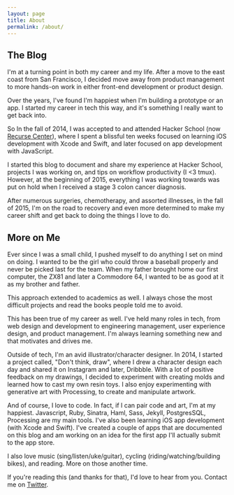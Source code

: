 ```yaml
---
layout: page
title: About
permalink: /about/
---
```


The Blog
--------

I'm at a turning point in both my career and my life. After a move to the east coast from San Francisco, I decided move away from product management to more hands-on work in either front-end development or product design.

Over the years, I've found I'm happiest when I'm building a prototype or an app. I started my career in tech this way, and it's something I really want to get back into.

So In the fall of 2014, I was accepted to and attended Hacker School (now [Recurse Center](https://recurse.com)), where I spent a blissful ten weeks focused on learning iOS development with Xcode and Swift, and later focused on app development with JavaScript.

I started this blog to document and share my experience at Hacker School, projects I was working on, and tips on workflow productivity (I <3 tmux). However, at the beginning of 2015, everything I was working towards was put on hold when I received a stage 3 colon cancer diagnosis.

After numerous surgeries, chemotherapy, and assorted illnesses, in the fall of 2015, I'm on the road to recovery and even more determined to make my career shift and get back to doing the things I love to do.

More on Me
----------

Ever since I was a small child, I pushed myself to do anything I set on mind on doing. I wanted to be the girl who could throw a baseball properly and never be picked last for the team. When my father brought home our first computer, the ZX81 and later a Commodore 64, I wanted to be as good at it as my brother and father.

This approach extended to academics as well. I always chose the most difficult projects and read the books people told me to avoid.

This has been true of my career as well. I've held many roles in tech, from web design and development to engineering management, user experience design, and product management. I'm always learning something new and that motivates and drives me.

Outside of tech, I'm an avid illustrator/character designer. In 2014, I started a project called, "Don't think, draw", where I drew a character design each day and shared it on Instagram and later, Dribbble. With a lot of positive feedback on my drawings, I decided to experiment with creating molds and learned how to cast my own resin toys. I also enjoy experimenting with generative art with Processing, to create and manipulate artwork.

And of course, I love to code. In fact, if I can pair code and art, I'm at my happiest. Javascript, Ruby, Sinatra, Haml, Sass, Jekyll, PostgresSQL, Processing are my main tools. I've also been learning iOS app development (with Xcode and Swift). I've created a couple of apps that are documented on this blog and am working on an idea for the first app I'll actually submit to the app store.

I also love music (sing/listen/uke/guitar), cycling (riding/watching/building bikes), and reading. More on those another time.

If you're reading this (and thanks for that), I'd love to hear from you. Contact me on [Twitter](https://twitter.com/ursooperduper).
